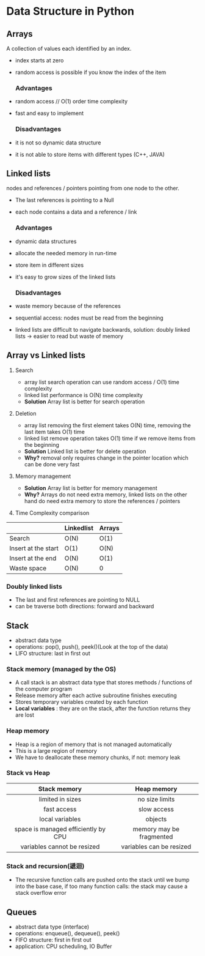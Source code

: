 # Data Structure in Python

## Arrays 

A collection of values each identified by an index.

* index starts at zero
* random access is possible if you know the index of the item

     ### Advantages

* random access // O(1) order time complexity 
* fast and easy to implement

     ### Disadvantages

* it is not so dynamic data structure
* it is not able to store items with different types (C++, JAVA)


## Linked lists

nodes and references / pointers pointing from one node to the other.

* The last references is pointing to a Null
* each node contains a data and a reference / link

     ### Advantages

* dynamic data structures
* allocate the needed memory in run-time
* store item in different sizes
* it's easy to grow sizes of the linked lists

     ### Disadvantages

* waste memory because of the references
* sequential access: nodes must be read from the beginning 
* linked lists are difficult to navigate backwards, solution: doubly linked lists -> easier to read but waste of memory

## Array vs Linked lists

1. Search
    * array list search operation can use random access / O(1) time complexity
    * linked list performance is O(N) time complexity
    * **Solution** Array list is better for search operation

1. Deletion
    * array list removing the first element takes O(N) time, removing the last item takes O(1) time
    * linked list remove operation takes O(1) time if we remove items from the beginning
    * **Solution** Linked list is better for delete operation
    * **Why?** removal only requires change in the pointer location which can be done very fast

1. Memory management
    * **Solution** Array list is better for memory management
    * **Why?** Arrays do not need extra memory, linked lists on the other hand do need extra memory to store the references / pointers 

1. Time Complexity comparison

|                     | Linkedlist | Arrays |
|---------------------|------------|--------|
| Search              | O(N)       | O(1)   |
| Insert at the start | O(1)       | O(N)   |
| Insert at the end   | O(N)       | O(1)   |
| Waste space         | O(N)       | 0      |

### Doubly linked lists

* The last and first references are pointing to NULL
* can be traverse both directions: forward and backward

## Stack

* abstract data type 
* operations: pop(), push(), peek()(Look at the top of the data)
* LIFO structure: last in first out

### Stack memory (managed by the OS)

* A call stack is an abstract data type that stores methods / functions of the computer program
* Release memory after each active subroutine finishes executing
* Stores temporary variables created by each function
* **Local variables** : they are on the stack, after the function returns they are lost

### Heap memory

* Heap is a region of memory that is not managed automatically
* This is a large region of memory
* We have to deallocate these memory chunks, if not: memory leak

### Stack vs Heap

|             Stack memory            |        Heap memory       |
|:-----------------------------------:|:------------------------:|
|           limited in sizes          |      no size limits      |
|             fast access             |        slow access       |
|           local variables           |          objects         |
| space is managed efficiently by CPU | memory may be fragmented |
|     variables cannot be resized     | variables can be resized |

### Stack and recursion(遞迴)

* The recursive function calls are pushed onto the stack until we bump into the base case, if too many function calls: the stack may cause a stack overflow error

## Queues

* abstract data type (interface)
* operations: enqueue(), dequeue(), peek()
* FIFO structure: first in first out
* application: CPU scheduling, IO Buffer






